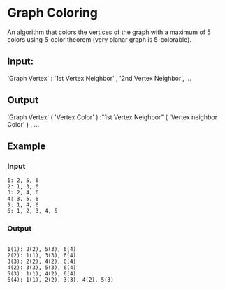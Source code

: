 # Graph Coloring
An algorithm that colors the vertices of the graph with a maximum of 5 colors using 5-color theorem (very planar graph is 5-colorable).

## Input:

'Graph Vertex' : '1st Vertex Neighbor' , '2nd Vertex Neighbor', ...

## Output

'Graph Vertex' ( 'Vertex Color' ) :"1st Vertex Neighbor" ( 'Vertex neighbor Color' ) , ...

## Example
### Input
```
1: 2, 5, 6
2: 1, 3, 6
3: 2, 4, 6
4: 3, 5, 6
5: 1, 4, 6
6: 1, 2, 3, 4, 5
```

### Output

```

1(1): 2(2), 5(3), 6(4)
2(2): 1(1), 3(3), 6(4)
3(3): 2(2), 4(2), 6(4)
4(2): 3(3), 5(3), 6(4)
5(3): 1(1), 4(2), 6(4)
6(4): 1(1), 2(2), 3(3), 4(2), 5(3)
```
